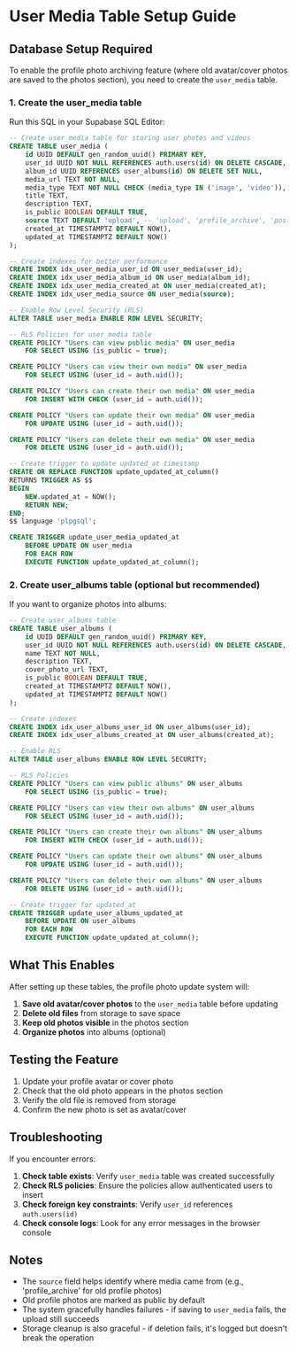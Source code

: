 # User Media Table Setup Guide

## Database Setup Required

To enable the profile photo archiving feature (where old avatar/cover photos are saved to the photos section), you need to create the `user_media` table.

### 1. Create the user_media table

Run this SQL in your Supabase SQL Editor:

```sql
-- Create user_media table for storing user photos and videos
CREATE TABLE user_media (
    id UUID DEFAULT gen_random_uuid() PRIMARY KEY,
    user_id UUID NOT NULL REFERENCES auth.users(id) ON DELETE CASCADE,
    album_id UUID REFERENCES user_albums(id) ON DELETE SET NULL,
    media_url TEXT NOT NULL,
    media_type TEXT NOT NULL CHECK (media_type IN ('image', 'video')),
    title TEXT,
    description TEXT,
    is_public BOOLEAN DEFAULT TRUE,
    source TEXT DEFAULT 'upload', -- 'upload', 'profile_archive', 'post', etc.
    created_at TIMESTAMPTZ DEFAULT NOW(),
    updated_at TIMESTAMPTZ DEFAULT NOW()
);

-- Create indexes for better performance
CREATE INDEX idx_user_media_user_id ON user_media(user_id);
CREATE INDEX idx_user_media_album_id ON user_media(album_id);
CREATE INDEX idx_user_media_created_at ON user_media(created_at);
CREATE INDEX idx_user_media_source ON user_media(source);

-- Enable Row Level Security (RLS)
ALTER TABLE user_media ENABLE ROW LEVEL SECURITY;

-- RLS Policies for user_media table
CREATE POLICY "Users can view public media" ON user_media
    FOR SELECT USING (is_public = true);

CREATE POLICY "Users can view their own media" ON user_media
    FOR SELECT USING (user_id = auth.uid());

CREATE POLICY "Users can create their own media" ON user_media
    FOR INSERT WITH CHECK (user_id = auth.uid());

CREATE POLICY "Users can update their own media" ON user_media
    FOR UPDATE USING (user_id = auth.uid());

CREATE POLICY "Users can delete their own media" ON user_media
    FOR DELETE USING (user_id = auth.uid());

-- Create trigger to update updated_at timestamp
CREATE OR REPLACE FUNCTION update_updated_at_column()
RETURNS TRIGGER AS $$
BEGIN
    NEW.updated_at = NOW();
    RETURN NEW;
END;
$$ language 'plpgsql';

CREATE TRIGGER update_user_media_updated_at 
    BEFORE UPDATE ON user_media 
    FOR EACH ROW 
    EXECUTE FUNCTION update_updated_at_column();
```

### 2. Create user_albums table (optional but recommended)

If you want to organize photos into albums:

```sql
-- Create user_albums table
CREATE TABLE user_albums (
    id UUID DEFAULT gen_random_uuid() PRIMARY KEY,
    user_id UUID NOT NULL REFERENCES auth.users(id) ON DELETE CASCADE,
    name TEXT NOT NULL,
    description TEXT,
    cover_photo_url TEXT,
    is_public BOOLEAN DEFAULT TRUE,
    created_at TIMESTAMPTZ DEFAULT NOW(),
    updated_at TIMESTAMPTZ DEFAULT NOW()
);

-- Create indexes
CREATE INDEX idx_user_albums_user_id ON user_albums(user_id);
CREATE INDEX idx_user_albums_created_at ON user_albums(created_at);

-- Enable RLS
ALTER TABLE user_albums ENABLE ROW LEVEL SECURITY;

-- RLS Policies
CREATE POLICY "Users can view public albums" ON user_albums
    FOR SELECT USING (is_public = true);

CREATE POLICY "Users can view their own albums" ON user_albums
    FOR SELECT USING (user_id = auth.uid());

CREATE POLICY "Users can create their own albums" ON user_albums
    FOR INSERT WITH CHECK (user_id = auth.uid());

CREATE POLICY "Users can update their own albums" ON user_albums
    FOR UPDATE USING (user_id = auth.uid());

CREATE POLICY "Users can delete their own albums" ON user_albums
    FOR DELETE USING (user_id = auth.uid());

-- Create trigger for updated_at
CREATE TRIGGER update_user_albums_updated_at 
    BEFORE UPDATE ON user_albums 
    FOR EACH ROW 
    EXECUTE FUNCTION update_updated_at_column();
```

## What This Enables

After setting up these tables, the profile photo update system will:

1. **Save old avatar/cover photos** to the `user_media` table before updating
2. **Delete old files** from storage to save space
3. **Keep old photos visible** in the photos section
4. **Organize photos** into albums (optional)

## Testing the Feature

1. Update your profile avatar or cover photo
2. Check that the old photo appears in the photos section
3. Verify the old file is removed from storage
4. Confirm the new photo is set as avatar/cover

## Troubleshooting

If you encounter errors:

1. **Check table exists**: Verify `user_media` table was created successfully
2. **Check RLS policies**: Ensure the policies allow authenticated users to insert
3. **Check foreign key constraints**: Verify `user_id` references `auth.users(id)`
4. **Check console logs**: Look for any error messages in the browser console

## Notes

- The `source` field helps identify where media came from (e.g., 'profile_archive' for old profile photos)
- Old profile photos are marked as public by default
- The system gracefully handles failures - if saving to `user_media` fails, the upload still succeeds
- Storage cleanup is also graceful - if deletion fails, it's logged but doesn't break the operation
